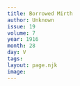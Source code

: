 ```yaml
---
title: Borrowed Mirth
author: Unknown
issue: 19
volume: 7
year: 1916
month: 28
day: V
tags:
layout: page.njk
image:
---
```



